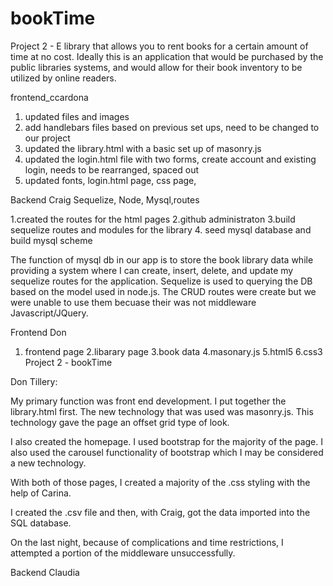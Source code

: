 # bookTime
Project 2 -  E library that allows you to rent books for a certain amount of time at no cost. 
Ideally this is an application that would be purchased by the public libraries systems, and would allow for their book inventory to be utilized by online readers.


frontend_ccardona
1. updated files and images
2. add handlebars files based on previous set ups, need to be changed to our project
3. updated the library.html with a basic set up of masonry.js
4. updated the login.html file with two forms, create account and existing login, needs to be rearranged, spaced out
5. updated fonts, login.html page, css page, 


Backend Craig Sequelize, Node, Mysql,routes

1.created the routes for the html pages
2.github administraton
3.build sequelize routes and modules for the library
4. seed mysql database and build mysql scheme

The function of mysql db in our app is to store the book library data while providing a system where I can create, insert, delete, and update my sequelize routes for the application. Sequelize is used to querying the DB based on the model used in node.js. The CRUD routes were create but we were unable to use them becuase their was not middleware Javascript/JQuery.

Frontend Don
1. frontend page 
2.libarary page
3.book data
4.masonary.js
5.html5
6.css3
Project 2 - bookTime

Don Tillery:

My primary function was front end development. I put together the library.html first. The new technology that was used was masonry.js. This technology gave the page an offset grid type of look.

I also created the homepage. I used bootstrap for the majority of the page. I also used the carousel functionality of bootstrap which I may be considered a new technology.

With both of those pages, I created a majority of the .css styling with the help of Carina.

I created the .csv file and then, with Craig, got the data imported into the SQL database.

On the last night, because of complications and time restrictions, I attempted a portion of the middleware unsuccessfully.

Backend Claudia



